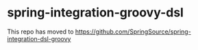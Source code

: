 spring-integration-groovy-dsl
=============================

This repo has moved to https://github.com/SpringSource/spring-integration-dsl-groovy